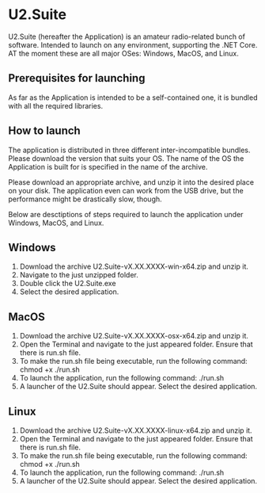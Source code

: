 # U2.Suite

U2.Suite (hereafter the Application) is an amateur radio-related bunch of software.
Intended to launch on any environment, supporting the .NET Core. 
AT the moment these are all major OSes: Windows, MacOS, and Linux. 

## Prerequisites for launching

As far as the Application is intended to be a self-contained one, it is bundled with all the required libraries.

## How to launch

The application is distributed in three different inter-incompatible bundles.
Please download the version that suits your OS.
The name of the OS the Application is built for is specified in the name of the archive.

Please download an appropriate archive, and unzip it into the desired place on your disk.
The application even can work from the USB drive, but the performance might be drastically slow, though.

Below are desctiptions of steps required to launch the application under Windows, MacOS, and Linux.

## Windows

1. Download the archive U2.Suite-vX.XX.XXXX-win-x64.zip and unzip it. 
2. Navigate to the just unzipped folder.
3. Double click the U2.Suite.exe
4. Select the desired application.

## MacOS

1. Download the archive U2.Suite-vX.XX.XXXX-osx-x64.zip and unzip it.
2. Open the Terminal and navigate to the just appeared folder. Ensure that there is run.sh file.
3. To make the run.sh file being executable, run the following command: chmod +x ./run.sh
4. To launch the application, run the following command: ./run.sh
5. A launcher of the U2.Suite should appear. Select the desired application.

## Linux

1. Download the archive U2.Suite-vX.XX.XXXX-linux-x64.zip and unzip it. 
2. Open the Terminal and navigate to the just appeared folder. Ensure that there is run.sh file.
3. To make the run.sh file being executable, run the following command: chmod +x ./run.sh
4. To launch the application, run the following command: ./run.sh
5. A launcher of the U2.Suite should appear. Select the desired application.

